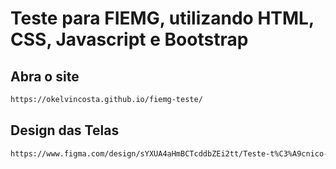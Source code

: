# Teste para FIEMG, utilizando HTML, CSS, Javascript e Bootstrap

## Abra o site
```bash
https://okelvincosta.github.io/fiemg-teste/
```

## Design das Telas
```bash
https://www.figma.com/design/sYXUA4aHmBCTcddbZEi2tt/Teste-t%C3%A9cnico-web-designer?node-id=2-2&t=tBWN0OTUlEglnBna-0
```
